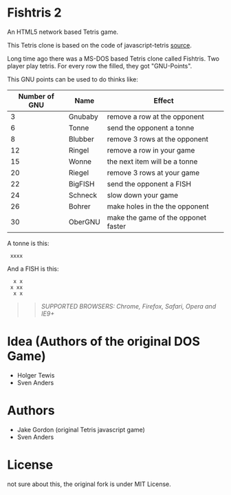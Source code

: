 Fishtris 2
==========

An HTML5 network based Tetris game.

This Tetris clone is based on the code of javascript-tetris
[source](https://github.com/jakesgordon/javascript-tetris).

Long time ago there was a MS-DOS based Tetris clone called Fishtris.
Two player play tetris. For every row the filled, they got "GNU-Points".

This GNU points can be used to do thinks like:

Number of GNU | Name  |  Effect
--------------|-------|-----------
 3            |Gnubaby|remove a row at the opponent
 6            |Tonne  |send the opponent a tonne
 8            |Blubber|remove 3 rows at the opponent
12            |Ringel |remove a row in your game
15            |Wonne  |the next item will be a tonne
20            |Riegel |remove 3 rows at your game
22            |BigFISH|send the opponent a FISH
24            |Schneck|slow down your game
26            |Bohrer |make holes in the the opponent
30            |OberGNU|make the game of the opponet faster

A tonne is this:

```
 xxxx
```

And a FISH is this:

```
  x x
 x xx
  x x
```

>> _*SUPPORTED BROWSERS*: Chrome, Firefox, Safari, Opera and IE9+_

Idea (Authors of the original DOS Game)
=======================================

 * Holger Tewis
 * Sven Anders

Authors
=======

* Jake Gordon (original Tetris javascript game)
* Sven Anders

License
=======

not sure about this, the original fork is under MIT License.

